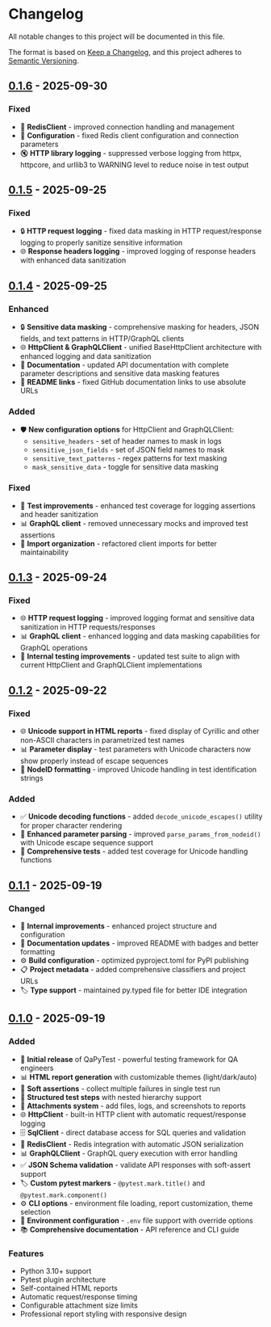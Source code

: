 # Changelog

All notable changes to this project will be documented in this file.

The format is based on [Keep a Changelog](https://keepachangelog.com/en/1.0.0/),
and this project adheres to [Semantic Versioning](https://semver.org/spec/v2.0.0.html).

## [0.1.6] - 2025-09-30

### Fixed

- 🔴 **RedisClient** - improved connection handling and management
- 🔧 **Configuration** - fixed Redis client configuration and connection parameters
 - 🔇 **HTTP library logging** - suppressed verbose logging from httpx, httpcore, and urllib3 to WARNING level to reduce noise in test output

## [0.1.5] - 2025-09-25

### Fixed
- 🔒 **HTTP request logging** - fixed data masking in HTTP request/response logging to properly sanitize sensitive information
- 🌐 **Response headers logging** - improved logging of response headers with enhanced data sanitization

## [0.1.4] - 2025-09-25

### Enhanced
- 🔒 **Sensitive data masking** - comprehensive masking for headers, JSON fields, and text patterns in HTTP/GraphQL clients
- 🌐 **HttpClient & GraphQLClient** - unified BaseHttpClient architecture with enhanced logging and data sanitization
- 📝 **Documentation** - updated API documentation with complete parameter descriptions and sensitive data masking features
- 🔗 **README links** - fixed GitHub documentation links to use absolute URLs

### Added
- 🛡️ **New configuration options** for HttpClient and GraphQLClient:
  - `sensitive_headers` - set of header names to mask in logs
  - `sensitive_json_fields` - set of JSON field names to mask
  - `sensitive_text_patterns` - regex patterns for text masking
  - `mask_sensitive_data` - toggle for sensitive data masking

### Fixed
- 🧪 **Test improvements** - enhanced test coverage for logging assertions and header sanitization
- 📊 **GraphQL client** - removed unnecessary mocks and improved test assertions
- 🔧 **Import organization** - refactored client imports for better maintainability

## [0.1.3] - 2025-09-24

### Fixed
- 🌐 **HTTP request logging** - improved logging format and sensitive data sanitization in HTTP requests/responses
- 📊 **GraphQL client** - enhanced logging and data masking capabilities for GraphQL operations
- 🧪 **Internal testing improvements** - updated test suite to align with current HttpClient and GraphQLClient implementations

## [0.1.2] - 2025-09-22

### Fixed
- 🌐 **Unicode support in HTML reports** - fixed display of Cyrillic and other non-ASCII characters in parametrized test names
- 📊 **Parameter display** - test parameters with Unicode characters now show properly instead of escape sequences
- 🔧 **NodeID formatting** - improved Unicode handling in test identification strings

### Added
- ✅ **Unicode decoding functions** - added `decode_unicode_escapes()` utility for proper character rendering
- 📝 **Enhanced parameter parsing** - improved `parse_params_from_nodeid()` with Unicode escape sequence support
- 🧪 **Comprehensive tests** - added test coverage for Unicode handling functions

## [0.1.1] - 2025-09-19

### Changed
- 🔧 **Internal improvements** - enhanced project structure and configuration
- 📝 **Documentation updates** - improved README with badges and better formatting
- ⚙️ **Build configuration** - optimized pyproject.toml for PyPI publishing
- 📋 **Project metadata** - added comprehensive classifiers and project URLs
- 🏷️ **Type support** - maintained py.typed file for better IDE integration

## [0.1.0] - 2025-09-19

### Added
- 🚀 **Initial release** of QaPyTest - powerful testing framework for QA engineers
- 📊 **HTML report generation** with customizable themes (light/dark/auto)
- 🎯 **Soft assertions** - collect multiple failures in single test run
- 📝 **Structured test steps** with nested hierarchy support
- 📎 **Attachments system** - add files, logs, and screenshots to reports
- 🌐 **HttpClient** - built-in HTTP client with automatic request/response logging
- 🗄️ **SqlClient** - direct database access for SQL queries and validation
- 🔴 **RedisClient** - Redis integration with automatic JSON serialization
- 📊 **GraphQLClient** - GraphQL query execution with error handling
- ✅ **JSON Schema validation** - validate API responses with soft-assert support
- 🏷️ **Custom pytest markers** - `@pytest.mark.title()` and `@pytest.mark.component()`
- ⚙️ **CLI options** - environment file loading, report customization, theme selection
- 🔧 **Environment configuration** - `.env` file support with override options
- 📚 **Comprehensive documentation** - API reference and CLI guide

### Features
- Python 3.10+ support
- Pytest plugin architecture
- Self-contained HTML reports
- Automatic request/response timing
- Configurable attachment size limits
- Professional report styling with responsive design

[0.1.6]: https://github.com/o73k51i/qapytest/releases/tag/v0.1.6
[0.1.5]: https://github.com/o73k51i/qapytest/releases/tag/v0.1.5
[0.1.4]: https://github.com/o73k51i/qapytest/releases/tag/v0.1.4
[0.1.3]: https://github.com/o73k51i/qapytest/releases/tag/v0.1.3
[0.1.2]: https://github.com/o73k51i/qapytest/releases/tag/v0.1.2
[0.1.1]: https://github.com/o73k51i/qapytest/releases/tag/v0.1.1
[0.1.0]: https://github.com/o73k51i/qapytest/releases/tag/v0.1.0